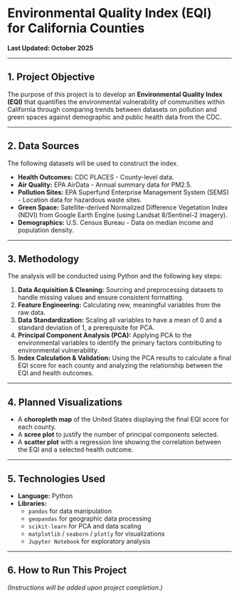 # Environmental Quality Index (EQI) for California Counties

**Last Updated: October 2025**

---

## 1. Project Objective

The purpose of this project is to develop an **Environmental Quality Index (EQI)** that quantifies the environmental vulnerability of communities within California through comparing trends between datasets on pollution and green spaces against demographic and public health data from the CDC. 

---

## 2. Data Sources

The following datasets will be used to construct the index. 

* **Health Outcomes:** CDC PLACES - County-level data.
* **Air Quality:** EPA AirData - Annual summary data for PM2.5.
* **Pollution Sites:** EPA Superfund Enterprise Management System (SEMS) - Location data for hazardous waste sites.
* **Green Space:** Satellite-derived Normalized Difference Vegetation Index (NDVI) from Google Earth Engine (using Landsat 8/Sentinel-2 imagery).
* **Demographics:** U.S. Census Bureau - Data on median income and population density.

---

## 3. Methodology

The analysis will be conducted using Python and the following key steps:

1.  **Data Acquisition & Cleaning:** Sourcing and preprocessing datasets to handle missing values and ensure consistent formatting.
2.  **Feature Engineering:** Calculating new, meaningful variables from the raw data.
3.  **Data Standardization:** Scaling all variables to have a mean of 0 and a standard deviation of 1, a prerequisite for PCA.
4.  **Principal Component Analysis (PCA):** Applying PCA to the environmental variables to identify the primary factors contributing to environmental vulnerability.
5.  **Index Calculation & Validation:** Using the PCA results to calculate a final EQI score for each county and analyzing the relationship between the EQI and health outcomes.

---

## 4. Planned Visualizations

* A **choropleth map** of the United States displaying the final EQI score for each county.
* A **scree plot** to justify the number of principal components selected.
* A **scatter plot** with a regression line showing the correlation between the EQI and a selected health outcome. 

---

## 5. Technologies Used

* **Language:** Python
* **Libraries:**
    * `pandas` for data manipulation
    * `geopandas` for geographic data processing
    * `scikit-learn` for PCA and data scaling
    * `matplotlib` / `seaborn` / `plotly` for visualizations
    * `Jupyter Notebook` for exploratory analysis

---

## 6. How to Run This Project

*(Instructions will be added upon project completion.)*
